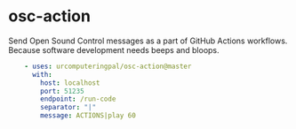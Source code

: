 # osc-action

Send Open Sound Control messages as a part of GitHub Actions workflows. Because software development needs beeps and bloops.

```yaml
    - uses: urcomputeringpal/osc-action@master
      with:
        host: localhost
        port: 51235
        endpoint: /run-code
        separator: "|"
        message: ACTIONS|play 60
```